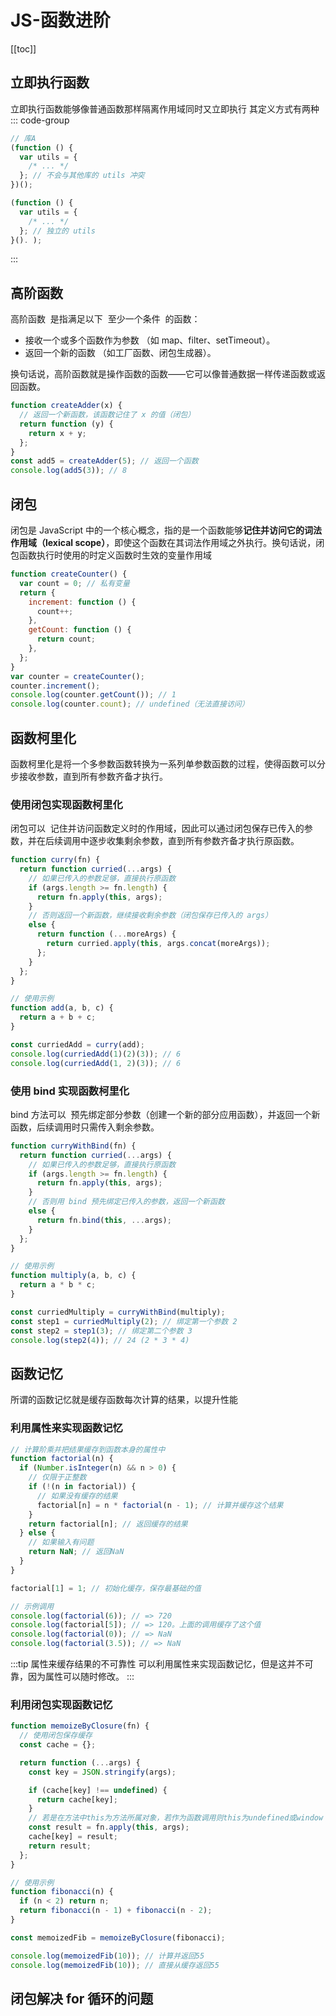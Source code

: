 # JS-函数进阶

[[toc]]

## 立即执行函数

立即执行函数能够像普通函数那样隔离作用域同时又立即执行
其定义方式有两种
::: code-group

```js [函数表达式方式]
// 库A
(function () {
  var utils = {
    /* ... */
  }; // 不会与其他库的 utils 冲突
})();
```

```js [函数声明方式]
(function () {
  var utils = {
    /* ... */
  }; // 独立的 utils
}(). );
```

:::

## 高阶函数

高阶函数 ​​ 是指满足以下 ​​ 至少一个条件 ​​ 的函数：

- 接收一个或多个函数作为参数 ​​（如 map、filter、setTimeout）。
- 返回一个新的函数 ​​（如工厂函数、闭包生成器）。

换句话说，高阶函数就是操作函数的函数 ​​——它可以像普通数据一样传递函数或返回函数。

```js
function createAdder(x) {
  // 返回一个新函数，该函数记住了 x 的值（闭包）
  return function (y) {
    return x + y;
  };
}
const add5 = createAdder(5); // 返回一个函数
console.log(add5(3)); // 8
```

## 闭包

闭包是 JavaScript 中的一个核心概念，指的是一个函数能够**记住并访问它的词法作用域（lexical scope）**，即使这个函数在其词法作用域之外执行 ​​。换句话说，闭包函数执行时使用的时定义函数时生效的变量作用域

```js
function createCounter() {
  var count = 0; // 私有变量
  return {
    increment: function () {
      count++;
    },
    getCount: function () {
      return count;
    },
  };
}
var counter = createCounter();
counter.increment();
console.log(counter.getCount()); // 1
console.log(counter.count); // undefined（无法直接访问）
```

## 函数柯里化

函数柯里化是将一个多参数函数转换为一系列单参数函数的过程，使得函数可以分步接收参数 ​​，直到所有参数齐备才执行。

### 使用闭包实现函数柯里化

闭包可以 ​​ 记住并访问函数定义时的作用域 ​​，因此可以通过闭包保存已传入的参数，并在后续调用中逐步收集剩余参数，直到所有参数齐备才执行原函数。

```js
function curry(fn) {
  return function curried(...args) {
    // 如果已传入的参数足够，直接执行原函数
    if (args.length >= fn.length) {
      return fn.apply(this, args);
    }
    // 否则返回一个新函数，继续接收剩余参数（闭包保存已传入的 args）
    else {
      return function (...moreArgs) {
        return curried.apply(this, args.concat(moreArgs));
      };
    }
  };
}

// 使用示例
function add(a, b, c) {
  return a + b + c;
}

const curriedAdd = curry(add);
console.log(curriedAdd(1)(2)(3)); // 6
console.log(curriedAdd(1, 2)(3)); // 6
```

### 使用 bind 实现函数柯里化

bind 方法可以 ​​ 预先绑定部分参数 ​​（创建一个新的部分应用函数），并返回一个新函数，后续调用时只需传入剩余参数。

```js
function curryWithBind(fn) {
  return function curried(...args) {
    // 如果已传入的参数足够，直接执行原函数
    if (args.length >= fn.length) {
      return fn.apply(this, args);
    }
    // 否则用 bind 预先绑定已传入的参数，返回一个新函数
    else {
      return fn.bind(this, ...args);
    }
  };
}

// 使用示例
function multiply(a, b, c) {
  return a * b * c;
}

const curriedMultiply = curryWithBind(multiply);
const step1 = curriedMultiply(2); // 绑定第一个参数 2
const step2 = step1(3); // 绑定第二个参数 3
console.log(step2(4)); // 24 (2 * 3 * 4)
```

## 函数记忆

所谓的函数记忆就是缓存函数每次计算的结果，以提升性能

### 利用属性来实现函数记忆

```js
// 计算阶乘并把结果缓存到函数本身的属性中
function factorial(n) {
  if (Number.isInteger(n) && n > 0) {
    // 仅限于正整数
    if (!(n in factorial)) {
      // 如果没有缓存的结果
      factorial[n] = n * factorial(n - 1); // 计算并缓存这个结果
    }
    return factorial[n]; // 返回缓存的结果
  } else {
    // 如果输入有问题
    return NaN; // 返回NaN
  }
}

factorial[1] = 1; // 初始化缓存，保存最基础的值

// 示例调用
console.log(factorial(6)); // => 720
console.log(factorial[5]); // => 120。上面的调用缓存了这个值
console.log(factorial(0)); // => NaN
console.log(factorial(3.5)); // => NaN
```

:::tip 属性来缓存结果的不可靠性
可以利用属性来实现函数记忆，但是这并不可靠，因为属性可以随时修改。
:::

### 利用闭包实现函数记忆

```js
function memoizeByClosure(fn) {
  // 使用闭包保存缓存
  const cache = {};

  return function (...args) {
    const key = JSON.stringify(args);

    if (cache[key] !== undefined) {
      return cache[key];
    }
    // 若是在方法中this为方法所属对象，若作为函数调用则this为undefined或window
    const result = fn.apply(this, args);
    cache[key] = result;
    return result;
  };
}

// 使用示例
function fibonacci(n) {
  if (n < 2) return n;
  return fibonacci(n - 1) + fibonacci(n - 2);
}

const memoizedFib = memoizeByClosure(fibonacci);

console.log(memoizedFib(10)); // 计算并返回55
console.log(memoizedFib(10)); // 直接从缓存返回55
```

## 闭包解决 for 循环的问题
